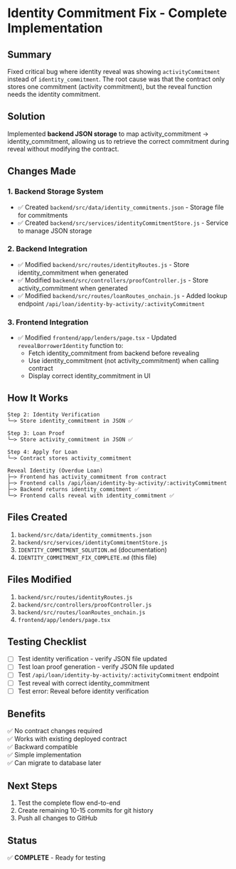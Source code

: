 # Identity Commitment Fix - Complete Implementation

## Summary
Fixed critical bug where identity reveal was showing `activityCommitment` instead of `identity_commitment`. The root cause was that the contract only stores one commitment (activity commitment), but the reveal function needs the identity commitment.

## Solution
Implemented **backend JSON storage** to map activity_commitment → identity_commitment, allowing us to retrieve the correct commitment during reveal without modifying the contract.

## Changes Made

### 1. Backend Storage System
- ✅ Created `backend/src/data/identity_commitments.json` - Storage file for commitments
- ✅ Created `backend/src/services/identityCommitmentStore.js` - Service to manage JSON storage

### 2. Backend Integration
- ✅ Modified `backend/src/routes/identityRoutes.js` - Store identity_commitment when generated
- ✅ Modified `backend/src/controllers/proofController.js` - Store activity_commitment when generated  
- ✅ Modified `backend/src/routes/loanRoutes_onchain.js` - Added lookup endpoint `/api/loan/identity-by-activity/:activityCommitment`

### 3. Frontend Integration
- ✅ Modified `frontend/app/lenders/page.tsx` - Updated `revealBorrowerIdentity` function to:
  - Fetch identity_commitment from backend before revealing
  - Use identity_commitment (not activity_commitment) when calling contract
  - Display correct identity_commitment in UI

## How It Works

```
Step 2: Identity Verification
└─> Store identity_commitment in JSON ✅

Step 3: Loan Proof  
└─> Store activity_commitment in JSON ✅

Step 4: Apply for Loan
└─> Contract stores activity_commitment

Reveal Identity (Overdue Loan)
├─> Frontend has activity_commitment from contract
├─> Frontend calls /api/loan/identity-by-activity/:activityCommitment
├─> Backend returns identity_commitment ✅
└─> Frontend calls reveal with identity_commitment ✅
```

## Files Created
1. `backend/src/data/identity_commitments.json`
2. `backend/src/services/identityCommitmentStore.js`
3. `IDENTITY_COMMITMENT_SOLUTION.md` (documentation)
4. `IDENTITY_COMMITMENT_FIX_COMPLETE.md` (this file)

## Files Modified
1. `backend/src/routes/identityRoutes.js`
2. `backend/src/controllers/proofController.js`
3. `backend/src/routes/loanRoutes_onchain.js`
4. `frontend/app/lenders/page.tsx`

## Testing Checklist
- [ ] Test identity verification - verify JSON file updated
- [ ] Test loan proof generation - verify JSON file updated
- [ ] Test `/api/loan/identity-by-activity/:activityCommitment` endpoint
- [ ] Test reveal with correct identity_commitment
- [ ] Test error: Reveal before identity verification

## Benefits
✅ No contract changes required  
✅ Works with existing deployed contract  
✅ Backward compatible  
✅ Simple implementation  
✅ Can migrate to database later

## Next Steps
1. Test the complete flow end-to-end
2. Create remaining 10-15 commits for git history
3. Push all changes to GitHub

## Status
✅ **COMPLETE** - Ready for testing
